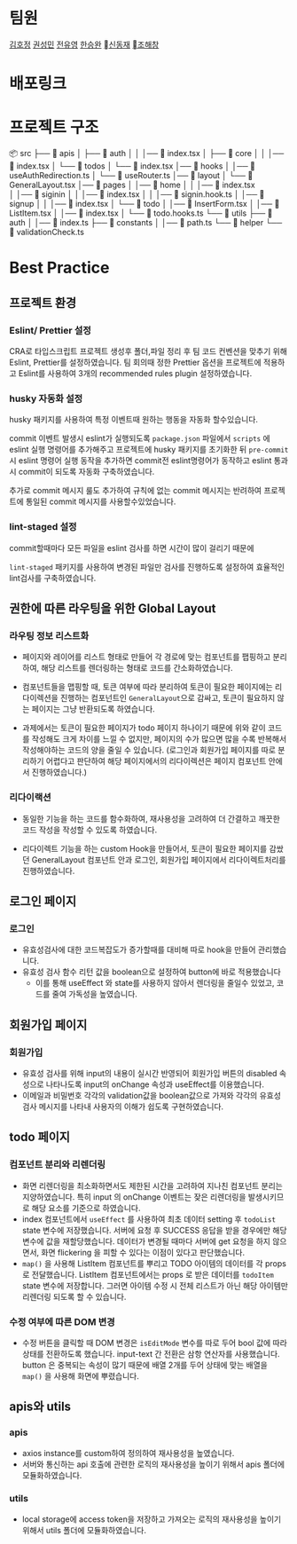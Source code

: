 # 팀원
[김호정](https://github.com/HJKim423)
[권성민](https://github.com/kwonja)
[전유영](https://github.com/PollyGotACracker)
[한승완](https://github.com/hanseungwan1)
[신동재](https://github.com/lIIIlIIIlIIIl)
[조해창](https://github.com/Funbucket)


# 배포링크

# 프로젝트 구조
📦 src
├── 📂 apis
│   ├── 📂 auth
│   │   │── 📄 index.tsx
│   ├── 📂 core
│   │   │── 📄 index.tsx
│   └── 📂 todos
│        └── 📄 index.tsx
│── 📂 hooks
│    │── 📄 useAuthRedirection.ts
│    └── 📄 useRouter.ts
│── 📂 layout
│    └── 📄 GeneralLayout.tsx
│── 📂 pages
│    │── 📂 home
│    │    │── 📄 index.tsx  
│    │── 📂 siginin
│    │    │── 📄 index.tsx
│    │    │── 📄 signin.hook.ts
│    │── 📂 signup
│    │    │── 📄 index.tsx
│    └── 📂 todo
│         │── 📄 InsertForm.tsx
│         │── 📄 ListItem.tsx
│         │── 📄 index.tsx
│         └── 📄 todo.hooks.ts
└── 📂 utils
    ├── 📂 auth
    │   │── 📄 index.ts
    ├── 📂 constants
    │   │── 📄 path.ts
    └── 📂 helper
         └── 📄 validationCheck.ts
# Best Practice
## 프로젝트 환경
### Eslint/ Prettier 설정
CRA로 타입스크립트 프로젝트 생성후 폴더,파일 정리 후 팀 코드 컨벤션을 맞추기 위해 Eslint, Prettier를 설정하였습니다. 팀 회의때 정한 Prettier 옵션을 프로젝트에 적용하고 Eslint를 사용하여 3개의 recommended rules plugin 설정하였습니다.

### husky 자동화 설정
husky 패키지를 사용하여 특정 이벤트때 원하는 행동을 자동화 할수있습니다.

commit 이벤트 발생시 eslint가 실행되도록 `package.json`  파일에서 `scripts` 에 eslint 실행 명령어를 추가해주고 프로젝트에 husky 패키지를 초기화한 뒤 `pre-commit` 시 eslint 명령어 실행 동작을 추가하면 commit전 eslint명령어가 동작하고 eslint 통과시 commit이 되도록 자동화 구축하였습니다.

추가로 commit 메시지 룰도 추가하여 규칙에 없는 commit 메시지는 반려하여 프로젝트에 통일된 commit 메시지를 사용할수있었습니다.

### lint-staged 설정
commit할때마다 모든 파일을 eslint 검사를 하면 시간이 많이 걸리기 때문에 

`lint-staged` 패키지를 사용하여 변경된 파일만 검사를 진행하도록 설정하여 효율적인 lint검사를 구축하였습니다.



## 권한에 따른 라우팅을 위한 Global Layout
### 라우팅 정보 리스트화
- 페이지와 레이어를 리스트 형태로 만들어 각 경로에 맞는 컴포넌트를 팹핑하고 분리하여, 해당 리스트를 렌더링하는 형태로 코드를 간소화하였습니다.

- 컴포넌트들을 맵핑할 때, 토큰 여부에 따라 분리하여 토큰이 필요한 페이지에는 리다이렉션을 진행하는 컴포넌트인 `GeneralLayout`으로 감싸고, 토큰이 필요하지 않는 페이지는 그냥 반환되도록 하였습니다.

- 과제에서는 토큰이 필요한 페이지가 todo 페이지 하나이기 때문에 위와 같이 코드를 작성해도 크게 차이를 느낄 수 없지만, 페이지의 수가 많으면 많을 수록 반복해서 작성해야하는 코드의 양을 줄일 수 있습니다. (로그인과 회원가입 페이지를 따로 분리하기 어렵다고 판단하여 해당 페이지에서의 리다이렉션은 페이지 컴포넌트 안에서 진행하였습니다.)

### 리다이랙션
- 동일한 기능을 하는 코드를 함수화하여, 재사용성을 고려하여 더 간결하고 깨끗한 코드 작성을 작성할 수 있도록 하였습니다.

- 리다이렉트 기능을 하는 custom Hook을 만들어서, 토큰이 필요한 페이지를 감쌌던 GeneralLayout 컴포넌트 안과 로그인, 회원가입 페이지에서 리다이렉트처리를 진행하였습니다.

## 로그인 페이지
### 로그인
- 유효성검사에 대한 코드복잡도가 증가할때를 대비해 따로 hook을 만들어 관리했습니다.
- 유효성 검사 함수 리턴 값을 boolean으로 설정하여 button에 바로 적용했습니다
    - 이를 통해 useEffect 와 state를 사용하지 않아서 렌더링을 줄일수 있었고, 코드를 줄여 가독성을 높였습니다.

## 회원가입 페이지
### 회원가입
- 유효성 검사를 위해 input의 내용이 실시간 반영되어 회원가입 버튼의 disabled 속성으로 나타나도록 input의 onChange 속성과 useEffect를 이용했습니다.
- 이메일과 비밀번호 각각의 validation값을 boolean값으로 가져와 각각의 유효성 검사 메시지를 나타내 사용자의 이해가 쉽도록 구현하였습니다.

## todo 페이지
### 컴포넌트 분리와 리렌더링
- 화면 리렌더링을 최소화하면서도 제한된 시간을 고려하여 지나친 컴포넌트 분리는 지양하였습니다. 특히 input 의 onChange 이벤트는 잦은 리렌더링을 발생시키므로 해당 요소를 기준으로 하였습니다.
- index 컴포넌트에서 `useEffect` 를 사용하여 최초 데이터 setting 후 `todoList` state 변수에 저장했습니다. 서버에 요청 후 SUCCESS 응답을 받을 경우에만 해당 변수에 값을 재할당했습니다. 데이터가 변경될 때마다 서버에 get 요청을 하지 않으면서, 화면 flickering 을 피할 수 있다는 이점이 있다고 판단했습니다.
- `map()` 을 사용해 ListItem 컴포넌트를 뿌리고 TODO 아이템의 데이터를 각 props 로 전달했습니다. ListItem 컴포넌트에서는 props 로 받은 데이터를 `todoItem` state 변수에 저장합니다. 그러면 아이템 수정 시 전체 리스트가 아닌 해당 아이템만 리렌더링 되도록 할 수 있습니다.

### 수정 여부에 따른 DOM 변경
- 수정 버튼을 클릭할 때 DOM 변경은 `isEditMode` 변수를 따로 두어 bool 값에 따라 상태를 전환하도록 했습니다. input-text 간 전환은 삼항 연산자를 사용했습니다. button 은 중복되는 속성이 많기 때문에 배열 2개를 두어 상태에 맞는 배열을 `map()` 을 사용해 화면에 뿌렸습니다.

## apis와 utils
### apis
- axios instance를 custom하여 정의하여 재사용성을 높였습니다.
- 서버와 통신하는 api 호출에 관련한 로직의 재사용성을 높이기 위해서 apis 폴더에 모듈화하였습니다.

### utils
- local storage에 access token을 저장하고 가져오는 로직의 재사용성을 높이기 위해서 utils 폴더에 모듈화하였습니다.
